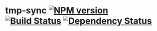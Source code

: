 # tmp-sync [![NPM version](https://badge.fury.io/js/tmp-sync.svg)](http://badge.fury.io/js/tmp-sync) [![Build Status](https://travis-ci.org/kaelzhang/node-tmp-sync.svg?branch=master)](https://travis-ci.org/kaelzhang/node-tmp-sync) [![Dependency Status](https://gemnasium.com/kaelzhang/node-tmp-sync.svg)](https://gemnasium.com/kaelzhang/node-tmp-sync)
